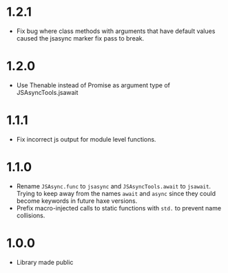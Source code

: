 # 1.2.1

* Fix bug where class methods with arguments that have default values caused the jsasync marker fix pass to break.

# 1.2.0

* Use Thenable instead of Promise as argument type of JSAsyncTools.jsawait

# 1.1.1

* Fix incorrect js output for module level functions.

# 1.1.0

* Rename `JSAsync.func` to `jsasync` and `JSAsyncTools.await` to `jsawait`. Trying to keep away from the names `await` and `async` since they could become keywords in future haxe versions.
* Prefix macro-injected calls to static functions with `std.` to prevent name collisions.

# 1.0.0

* Library made public